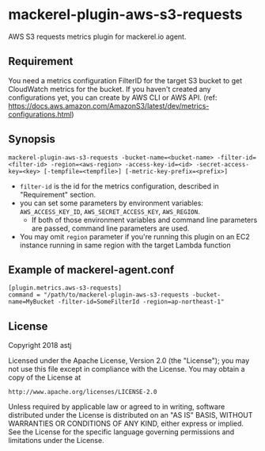 mackerel-plugin-aws-s3-requests
=================================

AWS S3 requests metrics plugin for mackerel.io agent.

## Requirement

You need a metrics configuration FilterID for the target S3 bucket to get CloudWatch metrics for the bucket. If you haven't created any configurations yet, you can create by AWS CLI or AWS API. (ref: https://docs.aws.amazon.com/AmazonS3/latest/dev/metrics-configurations.html)

## Synopsis

```shell
mackerel-plugin-aws-s3-requests -bucket-name=<bucket-name> -filter-id=<filter-id> -region=<aws-region> -access-key-id=<id> -secret-access-key=<key> [-tempfile=<tempfile>] [-metric-key-prefix=<prefix>]
```
* `filter-id` is the id for the metrics configuration, described in "Requirement" section.
* you can set some parameters by environment variables: `AWS_ACCESS_KEY_ID`, `AWS_SECRET_ACCESS_KEY`, `AWS_REGION`.
  * If both of those environment variables and command line parameters are passed, command line parameters are used.
* You may omit `region` parameter if you're running this plugin on an EC2 instance running in same region with the target Lambda function

## Example of mackerel-agent.conf

```
[plugin.metrics.aws-s3-requests]
command = "/path/to/mackerel-plugin-aws-s3-requests -bucket-name=MyBucket -filter-id=SomeFilterId -region=ap-northeast-1"
```

## License

Copyright 2018 astj

Licensed under the Apache License, Version 2.0 (the "License"); you may not use this file except in compliance with the License. You may obtain a copy of the License at

    http://www.apache.org/licenses/LICENSE-2.0

Unless required by applicable law or agreed to in writing, software distributed under the License is distributed on an "AS IS" BASIS, WITHOUT WARRANTIES OR CONDITIONS OF ANY KIND, either express or implied. See the License for the specific language governing permissions and limitations under the License.
